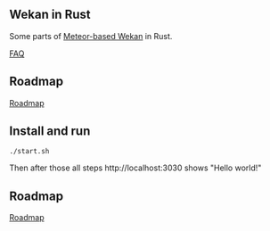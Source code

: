 ## Wekan in Rust

Some parts of [Meteor-based Wekan](https://github.com/wekan/wekan) in Rust.

[FAQ](https://github.com/wekan/wekan.rs/wiki/FAQ)

## Roadmap

[Roadmap](https://github.com/wekan/wekan.rs/wiki/Roadmap)

## Install and run

```
./start.sh
```
Then after those all steps http://localhost:3030 shows "Hello world!"

## Roadmap

[Roadmap](https://github.com/wekan/wekan.rs/wiki/Roadmap)
